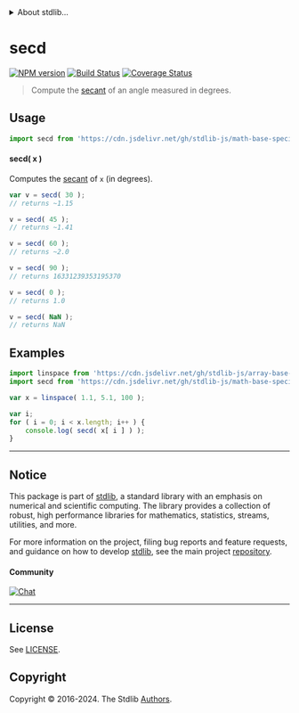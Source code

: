 <!--

@license Apache-2.0

Copyright (c) 2024 The Stdlib Authors.

Licensed under the Apache License, Version 2.0 (the "License");
you may not use this file except in compliance with the License.
You may obtain a copy of the License at

   http://www.apache.org/licenses/LICENSE-2.0

Unless required by applicable law or agreed to in writing, software
distributed under the License is distributed on an "AS IS" BASIS,
WITHOUT WARRANTIES OR CONDITIONS OF ANY KIND, either express or implied.
See the License for the specific language governing permissions and
limitations under the License.

-->


<details>
  <summary>
    About stdlib...
  </summary>
  <p>We believe in a future in which the web is a preferred environment for numerical computation. To help realize this future, we've built stdlib. stdlib is a standard library, with an emphasis on numerical and scientific computation, written in JavaScript (and C) for execution in browsers and in Node.js.</p>
  <p>The library is fully decomposable, being architected in such a way that you can swap out and mix and match APIs and functionality to cater to your exact preferences and use cases.</p>
  <p>When you use stdlib, you can be absolutely certain that you are using the most thorough, rigorous, well-written, studied, documented, tested, measured, and high-quality code out there.</p>
  <p>To join us in bringing numerical computing to the web, get started by checking us out on <a href="https://github.com/stdlib-js/stdlib">GitHub</a>, and please consider <a href="https://opencollective.com/stdlib">financially supporting stdlib</a>. We greatly appreciate your continued support!</p>
</details>

# secd

[![NPM version][npm-image]][npm-url] [![Build Status][test-image]][test-url] [![Coverage Status][coverage-image]][coverage-url] <!-- [![dependencies][dependencies-image]][dependencies-url] -->

> Compute the [secant][secant] of an angle measured in degrees.



<section class="usage">

## Usage

```javascript
import secd from 'https://cdn.jsdelivr.net/gh/stdlib-js/math-base-special-secd@deno/mod.js';
```

#### secd( x )

Computes the [secant][secant] of `x` (in degrees).

```javascript
var v = secd( 30 );
// returns ~1.15

v = secd( 45 );
// returns ~1.41

v = secd( 60 );
// returns ~2.0

v = secd( 90 );
// returns 16331239353195370

v = secd( 0 );
// returns 1.0

v = secd( NaN );
// returns NaN
```

</section>

<!-- /.usage -->

<section class="examples">

## Examples

<!-- eslint no-undef: "error" -->

```javascript
import linspace from 'https://cdn.jsdelivr.net/gh/stdlib-js/array-base-linspace@deno/mod.js';
import secd from 'https://cdn.jsdelivr.net/gh/stdlib-js/math-base-special-secd@deno/mod.js';

var x = linspace( 1.1, 5.1, 100 );

var i;
for ( i = 0; i < x.length; i++ ) {
    console.log( secd( x[ i ] ) );
}
```

</section>

<!-- /.examples -->

<!-- C interface documentation. -->



<!-- Section for related `stdlib` packages. Do not manually edit this section, as it is automatically populated. -->

<section class="related">

</section>

<!-- /.related -->

<!-- Section for all links. Make sure to keep an empty line after the `section` element and another before the `/section` close. -->


<section class="main-repo" >

* * *

## Notice

This package is part of [stdlib][stdlib], a standard library with an emphasis on numerical and scientific computing. The library provides a collection of robust, high performance libraries for mathematics, statistics, streams, utilities, and more.

For more information on the project, filing bug reports and feature requests, and guidance on how to develop [stdlib][stdlib], see the main project [repository][stdlib].

#### Community

[![Chat][chat-image]][chat-url]

---

## License

See [LICENSE][stdlib-license].


## Copyright

Copyright &copy; 2016-2024. The Stdlib [Authors][stdlib-authors].

</section>

<!-- /.stdlib -->

<!-- Section for all links. Make sure to keep an empty line after the `section` element and another before the `/section` close. -->

<section class="links">

[npm-image]: http://img.shields.io/npm/v/@stdlib/math-base-special-secd.svg
[npm-url]: https://npmjs.org/package/@stdlib/math-base-special-secd

[test-image]: https://github.com/stdlib-js/math-base-special-secd/actions/workflows/test.yml/badge.svg?branch=main
[test-url]: https://github.com/stdlib-js/math-base-special-secd/actions/workflows/test.yml?query=branch:main

[coverage-image]: https://img.shields.io/codecov/c/github/stdlib-js/math-base-special-secd/main.svg
[coverage-url]: https://codecov.io/github/stdlib-js/math-base-special-secd?branch=main

<!--

[dependencies-image]: https://img.shields.io/david/stdlib-js/math-base-special-secd.svg
[dependencies-url]: https://david-dm.org/stdlib-js/math-base-special-secd/main

-->

[chat-image]: https://img.shields.io/gitter/room/stdlib-js/stdlib.svg
[chat-url]: https://app.gitter.im/#/room/#stdlib-js_stdlib:gitter.im

[stdlib]: https://github.com/stdlib-js/stdlib

[stdlib-authors]: https://github.com/stdlib-js/stdlib/graphs/contributors

[umd]: https://github.com/umdjs/umd
[es-module]: https://developer.mozilla.org/en-US/docs/Web/JavaScript/Guide/Modules

[deno-url]: https://github.com/stdlib-js/math-base-special-secd/tree/deno
[deno-readme]: https://github.com/stdlib-js/math-base-special-secd/blob/deno/README.md
[umd-url]: https://github.com/stdlib-js/math-base-special-secd/tree/umd
[umd-readme]: https://github.com/stdlib-js/math-base-special-secd/blob/umd/README.md
[esm-url]: https://github.com/stdlib-js/math-base-special-secd/tree/esm
[esm-readme]: https://github.com/stdlib-js/math-base-special-secd/blob/esm/README.md
[branches-url]: https://github.com/stdlib-js/math-base-special-secd/blob/main/branches.md

[stdlib-license]: https://raw.githubusercontent.com/stdlib-js/math-base-special-secd/main/LICENSE

[secant]: https://en.wikipedia.org/wiki/Inverse_trigonometric_functions

<!-- <related-links> -->

<!-- </related-links> -->

</section>

<!-- /.links -->
